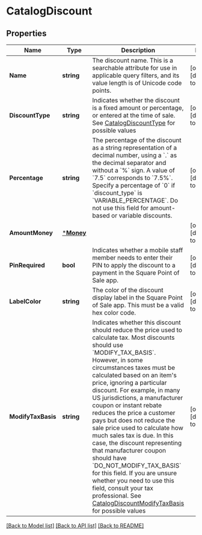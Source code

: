 # CatalogDiscount

## Properties
Name | Type | Description | Notes
------------ | ------------- | ------------- | -------------
**Name** | **string** | The discount name. This is a searchable attribute for use in applicable query filters, and its value length is of Unicode code points. | [optional] [default to null]
**DiscountType** | **string** | Indicates whether the discount is a fixed amount or percentage, or entered at the time of sale. See [CatalogDiscountType](#type-catalogdiscounttype) for possible values | [optional] [default to null]
**Percentage** | **string** | The percentage of the discount as a string representation of a decimal number, using a &#x60;.&#x60; as the decimal separator and without a &#x60;%&#x60; sign. A value of &#x60;7.5&#x60; corresponds to &#x60;7.5%&#x60;. Specify a percentage of &#x60;0&#x60; if &#x60;discount_type&#x60; is &#x60;VARIABLE_PERCENTAGE&#x60;.  Do not use this field for amount-based or variable discounts. | [optional] [default to null]
**AmountMoney** | [***Money**](Money.md) |  | [optional] [default to null]
**PinRequired** | **bool** | Indicates whether a mobile staff member needs to enter their PIN to apply the discount to a payment in the Square Point of Sale app. | [optional] [default to null]
**LabelColor** | **string** | The color of the discount display label in the Square Point of Sale app. This must be a valid hex color code. | [optional] [default to null]
**ModifyTaxBasis** | **string** | Indicates whether this discount should reduce the price used to calculate tax.  Most discounts should use &#x60;MODIFY_TAX_BASIS&#x60;. However, in some circumstances taxes must be calculated based on an item&#x27;s price, ignoring a particular discount. For example, in many US jurisdictions, a manufacturer coupon or instant rebate reduces the price a customer pays but does not reduce the sale price used to calculate how much sales tax is due. In this case, the discount representing that manufacturer coupon should have &#x60;DO_NOT_MODIFY_TAX_BASIS&#x60; for this field.  If you are unsure whether you need to use this field, consult your tax professional. See [CatalogDiscountModifyTaxBasis](#type-catalogdiscountmodifytaxbasis) for possible values | [optional] [default to null]

[[Back to Model list]](../README.md#documentation-for-models) [[Back to API list]](../README.md#documentation-for-api-endpoints) [[Back to README]](../README.md)

